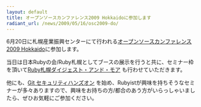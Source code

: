 ```yaml
---
layout: default
title: オープンソースカンファレンス2009 Hokkaidoに参加します
radiant_url: /news/2009/05/16/osc2009-do/
---
```

6月20日に札幌産業振興センターにて行われる[オープンソースカンファレンス2009 Hokkaido](http://www.ospn.jp/osc2009-do/)に参加します。

当日は日本Rubyの会/Ruby札幌としてブースの展示を行うと共に、セミナー枠を頂いて[Ruby札幌ダイジェスト・アンド・モア](http://www.ospn.jp/osc2009-do/modules/eguide/event.php?eid=18) も行わせていただきます。

他にも、[Git セキュリティハンズオン](http://www.ospn.jp/osc2009-do/modules/eguide/event.php?eid=31) を始め、Rubyistが興味を持ちそうなセミナーが多々ありますので、興味をお持ちの方/都合のあう方がいらっしゃいましたら、ぜひお気軽にご参加ください。
